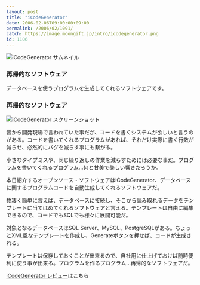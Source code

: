 ```yaml
---
layout: post
title: "iCodeGenerator"
date: 2006-02-06T09:00:00+09:00
permalink: /2006/02/1091/
catch: https://image.moongift.jp/intro/icodegenerator.png
id: 1106
---
```

 ![iCodeGenerator サムネイル](https://image.moongift.jp/intro/icodegenerator.t.png "iCodeGenerator サムネイル")
  

### 再帰的なソフトウェア
  
データベースを使うプログラムを生成してくれるソフトウェアです。  
<!--more-->  

### 再帰的なソフトウェア
  

![iCodeGenerator スクリーンショット](https://image.moongift.jp/intro/icodegenerator.png "iCodeGenerator スクリーンショット")

  

昔から開発現場で言われていた事だが、コードを書くシステムが欲しいと言うのがある。コードを書いてくれるプログラムがあれば、それだけ実際に書く行数が減らせ、必然的にバグを減らす事にも繋がる。

  

小さなタイプミスや、同じ繰り返しの作業を減らすためには必要な事だ。プログラムを書いてくれるプログラム…何と甘美で美しい響きだろうか。

  

本日紹介するオープンソース・ソフトウェアはiCodeGenerator、データベースに関するプログラムコードを自動生成してくれるソフトウェアだ。

  

物凄く簡単に言えば、データベースに接続し、そこから読み取れるデータをテンプレートに当てはめてくれるソフトウェアと言える。テンプレートは自由に編集できるので、コードでもSQLでも様々に展開可能だ。

  

対象となるデータベースはSQL Server、MySQL、PostgreSQLがある。ちょっとXML風なテンプレートを作成し、Generateボタンを押せば、コードが生成される。

  

テンプレートは保存しておくことが出来るので、自社用に仕上げておけば随時便利に使う事が出来る。プログラムを作るプログラム…再帰的なソフトウェアだ。

  

[iCodeGenerator レビュー](http://oss.moongift.jp/review/i-1111.html)はこちら


